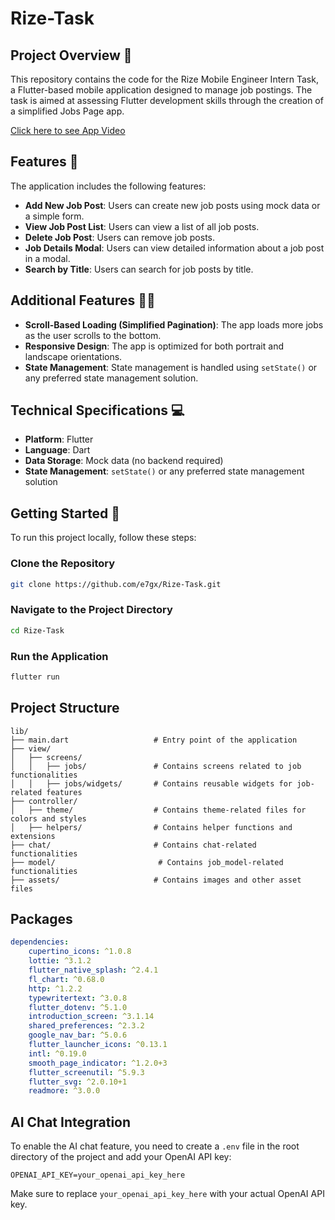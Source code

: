 # Rize-Task

## Project Overview 📝

This repository contains the code for the Rize Mobile Engineer Intern Task, a Flutter-based mobile application designed to manage job postings. The task is aimed at assessing Flutter development skills through the creation of a simplified Jobs Page app.

[Click here to see App Video](https://firebasestorage.googleapis.com/v0/b/pythoncli-e6c14.appspot.com/o/RPReplay_Final1726887607.mov?alt=media&token=60b48c5a-ab90-45b9-9138-9b05eebef9dc)

## Features 🚀

The application includes the following features:

- **Add New Job Post**: Users can create new job posts using mock data or a simple form.
- **View Job Post List**: Users can view a list of all job posts.
- **Delete Job Post**: Users can remove job posts.
- **Job Details Modal**: Users can view detailed information about a job post in a modal.
- **Search by Title**: Users can search for job posts by title.

## Additional Features 👍🏻

- **Scroll-Based Loading (Simplified Pagination)**: The app loads more jobs as the user scrolls to the bottom.
- **Responsive Design**: The app is optimized for both portrait and landscape orientations.
- **State Management**: State management is handled using `setState()` or any preferred state management solution.

## Technical Specifications 💻

- **Platform**: Flutter
- **Language**: Dart
- **Data Storage**: Mock data (no backend required)
- **State Management**: `setState()` or any preferred state management solution

## Getting Started 🚀

To run this project locally, follow these steps:

### Clone the Repository

```bash
git clone https://github.com/e7gx/Rize-Task.git
```

### Navigate to the Project Directory

```bash
cd Rize-Task
```

### Run the Application

```bash
flutter run
```

## Project Structure

```plaintext
lib/
├── main.dart                   # Entry point of the application
├── view/
│   ├── screens/
│   │   ├── jobs/               # Contains screens related to job functionalities
│   │   ├── jobs/widgets/       # Contains reusable widgets for job-related features
├── controller/
│   ├── theme/                  # Contains theme-related files for colors and styles
│   ├── helpers/                # Contains helper functions and extensions
├── chat/                       # Contains chat-related functionalities
├── model/                       # Contains job_model-related functionalities 
├── assets/                     # Contains images and other asset files
```

## Packages

```yaml
dependencies:
    cupertino_icons: ^1.0.8
    lottie: ^3.1.2
    flutter_native_splash: ^2.4.1
    fl_chart: ^0.68.0
    http: ^1.2.2
    typewritertext: ^3.0.8
    flutter_dotenv: ^5.1.0
    introduction_screen: ^3.1.14
    shared_preferences: ^2.3.2
    google_nav_bar: ^5.0.6
    flutter_launcher_icons: ^0.13.1
    intl: ^0.19.0
    smooth_page_indicator: ^1.2.0+3
    flutter_screenutil: ^5.9.3
    flutter_svg: ^2.0.10+1
    readmore: ^3.0.0
```

## AI Chat Integration

To enable the AI chat feature, you need to create a `.env` file in the root directory of the project and add your OpenAI API key:

```plaintext
OPENAI_API_KEY=your_openai_api_key_here
```

Make sure to replace `your_openai_api_key_here` with your actual OpenAI API key.
